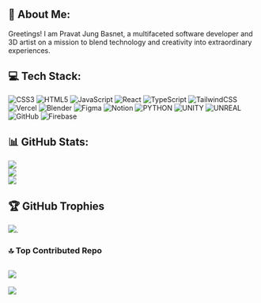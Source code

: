 
## 💫 About Me:
Greetings! I am Pravat Jung Basnet, a multifaceted software developer and 3D artist on a mission to blend technology and creativity into extraordinary experiences.



## 💻 Tech Stack:
![CSS3](https://img.shields.io/badge/css3-%231572B6.svg?style=for-the-badge&logo=css3&logoColor=white) ![HTML5](https://img.shields.io/badge/html5-%23E34F26.svg?style=for-the-badge&logo=html5&logoColor=white) ![JavaScript](https://img.shields.io/badge/javascript-%23323330.svg?style=for-the-badge&logo=javascript&logoColor=%23F7DF1E) ![React](https://img.shields.io/badge/react-%2320232a.svg?style=for-the-badge&logo=react&logoColor=%2361DAFB) ![TypeScript](https://img.shields.io/badge/typescript%20-%23007ACC.svg?&style=for-the-badge&logo=typescript&logoColor=white) ![TailwindCSS](https://img.shields.io/badge/tailwindcss-%2338B2AC.svg?style=for-the-badge&logo=tailwind-css&logoColor=white) ![Vercel](https://img.shields.io/badge/vercel-%23000000.svg?style=for-the-badge&logo=vercel&logoColor=white) ![Blender](https://img.shields.io/badge/blender-%23F5792A.svg?style=for-the-badge&logo=blender&logoColor=white) ![Figma](https://img.shields.io/badge/figma-%23F24E1E.svg?style=for-the-badge&logo=figma&logoColor=white) ![Notion](https://img.shields.io/badge/Notion-%23000000.svg?style=for-the-badge&logo=notion&logoColor=white) ![PYTHON](https://img.shields.io/badge/python%20-%2314354C.svg?&style=for-the-badge&logo=python&logoColor=white) ![UNITY](https://img.shields.io/badge/Unity-%2320232a.svg?style=for-the-badge&logo=unity&logoColor=white) ![UNREAL](https://img.shields.io/badge/unreal-%2320232a.svg?style=for-the-badge&logo=unreal-engine&logoColor=white) ![GitHub](https://img.shields.io/badge/github%20-%23121011.svg?&style=for-the-badge&logo=github&logoColor=white) ![Firebase](https://img.shields.io/badge/firebase%20-%23039BE5.svg?&style=for-the-badge&logo=firebase)
## 📊 GitHub Stats:
![](https://github-readme-stats.vercel.app/api?username=PravatJungBasnet&theme=dark&hide_border=false&include_all_commits=false&count_private=false)<br/>
![](https://github-readme-streak-stats.herokuapp.com/?user=PravatJungBasnet&theme=radical&hide_border=false)<br/>
![](https://github-readme-stats.vercel.app/api/top-langs/?username=PravatJungBasnet&theme=dark&hide_border=false&include_all_commits=false&count_private=false&layout=compact)
## 🏆 GitHub Trophies
![](https://github-profile-trophy.vercel.app/?username=PravatJungBasnet&theme=radical&no-frame=false&no-bg=true&margin-w=4).
### 🔝 Top Contributed Repo
![](https://github-contributor-stats.vercel.app/api?username=PravatJungBasnet&limit=5&theme=dark&combine_all_yearly_contributions=true)
---
[![](https://visitcount.itsvg.in/api?id=PravatJungBasnet&icon=0&color=0)](https://visitcount.itsvg.in)

